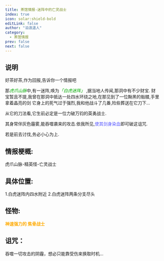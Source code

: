 ```yaml
---
title: 茶馆情报-迷阵中的亡灵战士
index: true
icon: solar:shield-bold
editLink: false
author: "泊浪道人"
category:
  - 茶馆情报
prev: false
next: false
---
```


## 说明

好茶好茶,作为回报,告诉你一个情报吧

那<span style="color: #00AA00;"><span style="font-style: italic;">虎爪山脉</span></span>中,有一迷阵,唤为<span style="color: #00AA00;"><span style="font-style: italic;">「白虎迷阵」</span></span>&nbsp;,据当地人传闻,那洞中有不少财宝.
财宝暂且不提,我曾在那洞中抵达一处四水环绕之地,在那见到了一位黝黑的骷髅,手里拿着晶亮的剑
它身上的死气过于强烈,我和他战斗了几番,险些葬送在它刀下…

从它的刀法看,它生前必定是一位力破万钧的英勇战士.

其身常伴灰色霾雾,能吞噬袭来的攻击.依我所见,<span style="color: #5555FF;">使其剑身染血</span>即可破这诅咒.

若是前去讨伐,务必小心为上.

## 情报梗概:

虎爪山脉-精英怪-亡灵战士

## 具体位置:

1.白虎迷阵内四水附近
2.白虎迷阵两条分支尽头

## 怪物:

<span style="color: #FFAA00;"><span style="font-weight: bold;">神速强力的&nbsp;焦骨战士</span></span>

## 诅咒：

吞噬一切攻击的阴霾，想必只能靠受伤来换取时机…